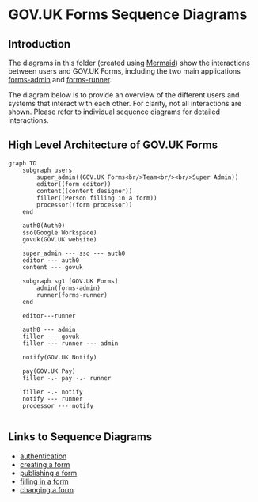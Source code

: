 # GOV.UK Forms Sequence Diagrams 

## Introduction

The diagrams in this folder (created using [Mermaid](https://docs.github.com/en/get-started/writing-on-github/working-with-advanced-formatting/creating-diagrams#creating-mermaid-diagrams)) show the interactions between users and GOV.UK Forms, including the two main applications [forms-admin](https://github.com/alphagov/forms-admin) and [forms-runner](https://github.com/alphagov/forms-runner).

The diagram below is to provide an overview of the different users and systems that interact with each other. For clarity, not all interactions are shown. Please refer to individual sequence diagrams for detailed interactions.

## High Level Architecture of GOV.UK Forms

```mermaid
graph TD
    subgraph users
        super_admin((GOV.UK Forms<br/>Team<br/><br/>Super Admin))
        editor((form editor))
        content((content designer))
        filler((Person filling in a form))
        processor((form processor))
    end

    auth0(Auth0)
    sso(Google Workspace)
    govuk(GOV.UK website)

    super_admin --- sso --- auth0
    editor --- auth0
    content --- govuk

    subgraph sg1 [GOV.UK Forms]
        admin(forms-admin)
        runner(forms-runner)
    end

    editor---runner

    auth0 --- admin
    filler --- govuk
    filler --- runner --- admin

    notify(GOV.UK Notify)

    pay(GOV.UK Pay)
    filler -.- pay -.- runner

    filler -.- notify
    notify --- runner
    processor --- notify


```

## Links to Sequence Diagrams

* [authentication](authentication.md)
* [creating a form](creating-a-form.md)
* [publishing a form](publishing-a-form.md)
* [filling in a form](filling-in-a-form.md)
* [changing a form](changing-a-form.md)

